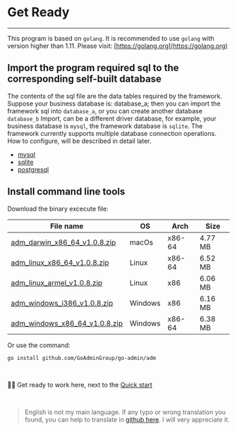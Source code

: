# Get Ready
---

This program is based on ```golang```. It is recommended to use ```golang``` with version higher than 1.11. Please visit: [https://golang.org](https://golang.org)

## Import the program required sql to the corresponding self-built database

The contents of the sql file are the data tables required by the framework. Suppose your business database is: database_a; then you can import the framework sql into ```database_a```, or you can create another database ```database_b``` Import, can be a different driver database, for example, your business database is ```mysql```, the framework database is ```sqlite```. The framework currently supports multiple database connection operations. How to configure, will be described in detail later.

- [mysql](https://raw.githubusercontent.com/GoAdminGroup/go-admin/master/data/admin.sql)
- [sqlite](https://raw.githubusercontent.com/GoAdminGroup/go-admin/master/data/admin.db)
- [postgresql](https://raw.githubusercontent.com/GoAdminGroup/go-admin/master/data/admin.pgsql)

## Install command line tools

Download the binary excecute file: 

|  File name   | OS  | Arch  | Size  |
|  ----  | ----  | ----  |----  |
| [adm_darwin_x86_64_v1.0.8.zip](http://file.go-admin.cn/go_admin/cli/v1_0_8/adm_darwin_x86_64_v1.0.8.zip)  | macOs | x86-64 | 4.77 MB
| [adm_linux_x86_64_v1.0.8.zip](http://file.go-admin.cn/go_admin/cli/v1_0_8/adm_linux_x86_64_v1.0.8.zip)  | Linux | x86-64   | 6.52 MB
| [adm_linux_armel_v1.0.8.zip](http://file.go-admin.cn/go_admin/cli/v1_0_8/adm_linux_armel_v1.0.8.zip)  | Linux | x86   | 6.06 MB
| [adm_windows_i386_v1.0.8.zip](http://file.go-admin.cn/go_admin/cli/v1_0_8/adm_windows_i386_v1.0.8.zip)  | Windows | x86  |6.16 MB
| [adm_windows_x86_64_v1.0.8.zip](http://file.go-admin.cn/go_admin/cli/v1_0_8/adm_windows_x86_64_v1.0.8.zip)  | Windows | x86-64   |6.38 MB


Or use the command:

```
go install github.com/GoAdminGroup/go-admin/adm
```

<br>

🍺🍺 Get ready to work here, next to the [Quick start](quick_start)

<br>

> English is not my main language. If any typo or wrong translation you found, you can help to translate in [github here](https://github.com/GoAdminGroup/docs). I will very appreciate it.


